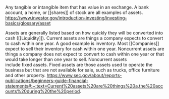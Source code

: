 Any tangible or intangible item that has value in an exchange. A bank account, a home, or [[shares]] of stock are all examples of assets.
https://www.investor.gov/introduction-investing/investing-basics/glossary/asset

Assets are generally listed based on how quickly they will be converted into cash ([[Liquidity]]). Current assets are things a company expects to convert to cash within one year. A good example is inventory. Most [[Companies]] expect to sell their inventory for cash within one year. Noncurrent assets are things a company does not expect to convert to cash within one year or that would take longer than one year to sell. Noncurrent assets include fixed assets. Fixed assets are those assets used to operate the business but that are not available for sale, such as trucks, office furniture and other property.
https://www.sec.gov/about/reports-publications/beginners-guide-financial-statements#:~:text=Current%20assets%20are%20things%20a,the%20accounts%20during%20the%20period.